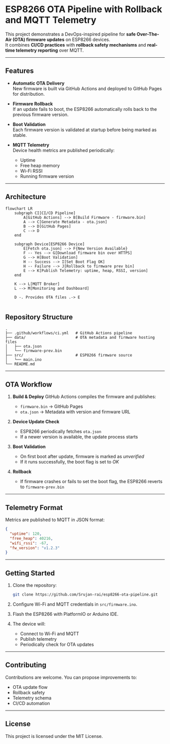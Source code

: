 # ESP8266 OTA Pipeline with Rollback and MQTT Telemetry

This project demonstrates a DevOps-inspired pipeline for **safe Over-The-Air (OTA) firmware updates** on ESP8266 devices.  
It combines **CI/CD practices** with **rollback safety mechanisms** and **real-time telemetry reporting** over MQTT.

---

## Features

- **Automatic OTA Delivery**  
  New firmware is built via GitHub Actions and deployed to GitHub Pages for distribution.

- **Firmware Rollback**  
  If an update fails to boot, the ESP8266 automatically rolls back to the previous firmware version.

- **Boot Validation**  
  Each firmware version is validated at startup before being marked as stable.

- **MQTT Telemetry**  
  Device health metrics are published periodically:
  - Uptime
  - Free heap memory
  - Wi-Fi RSSI
  - Running firmware version

---

## Architecture

```mermaid
flowchart LR
    subgraph CI[CI/CD Pipeline]
        A[GitHub Actions] --> B[Build Firmware - firmware.bin]
        A --> C[Generate Metadata - ota.json]
        B --> D[GitHub Pages]
        C --> D
    end

    subgraph Device[ESP8266 Device]
        E[Fetch ota.json] --> F{New Version Available}
        F -- Yes --> G[Download firmware bin over HTTPS]
        G --> H[Boot Validation]
        H -- Success --> I[Set Boot Flag OK]
        H -- Failure --> J[Rollback to firmware prev bin]
        E --> K[Publish Telemetry: uptime, heap, RSSI, version]
    end

    K --> L[MQTT Broker]
    L --> M[Monitoring and Dashboard]

    D -. Provides OTA files .-> E


```

## Repository Structure

```
.
├── .github/workflows/ci.yml   # GitHub Actions pipeline
├── data/                      # OTA metadata and firmware hosting files
│   ├── ota.json
│   └── firmware-prev.bin
├── src/                       # ESP8266 firmware source
│   └── main.ino
└── README.md
```

---

## OTA Workflow

1. **Build & Deploy**
   GitHub Actions compiles the firmware and publishes:

   - `firmware.bin` → GitHub Pages
   - `ota.json` → Metadata with version and firmware URL

2. **Device Update Check**

   - ESP8266 periodically fetches `ota.json`
   - If a newer version is available, the update process starts

3. **Boot Validation**

   - On first boot after update, firmware is marked as _unverified_
   - If it runs successfully, the boot flag is set to _OK_

4. **Rollback**

   - If firmware crashes or fails to set the boot flag, the ESP8266 reverts to `firmware-prev.bin`

---

## Telemetry Format

Metrics are published to MQTT in JSON format:

```json
{
  "uptime": 120,
  "free_heap": 40216,
  "wifi_rssi": -67,
  "fw_version": "v1.2.3"
}
```

---

## Getting Started

1. Clone the repository:

   ```bash
   git clone https://github.com/Srujan-rai/esp8266-ota-pipeline.git
   ```

2. Configure Wi-Fi and MQTT credentials in `src/firmware.ino`.

3. Flash the ESP8266 with PlatformIO or Arduino IDE.

4. The device will:

   - Connect to Wi-Fi and MQTT
   - Publish telemetry
   - Periodically check for OTA updates

---

## Contributing

Contributions are welcome.
You can propose improvements to:

- OTA update flow
- Rollback safety
- Telemetry schema
- CI/CD automation

---

## License

This project is licensed under the MIT License.

```

```
